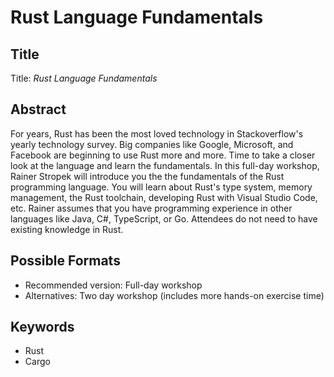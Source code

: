# Rust Language Fundamentals

## Title

Title: *Rust Language Fundamentals*

## Abstract

For years, Rust has been the most loved technology in Stackoverflow's yearly technology survey. Big companies like Google, Microsoft, and Facebook are beginning to use Rust more and more. Time to take a closer look at the language and learn the fundamentals. In this full-day workshop, Rainer Stropek will introduce you the the fundamentals of the Rust programming language. You will learn about Rust's type system, memory management, the Rust toolchain, developing Rust with Visual Studio Code, etc. Rainer assumes that you have programming experience in other languages like Java, C#, TypeScript, or Go. Attendees do not need to have existing knowledge in Rust.

## Possible Formats

* Recommended version: Full-day workshop
* Alternatives: Two day workshop (includes more hands-on exercise time)

## Keywords

* Rust
* Cargo
